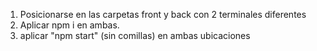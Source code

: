 
1)  Posicionarse en las carpetas front y back con 2 terminales diferentes
2)  Aplicar npm i en ambas.
3)  aplicar "npm start" (sin comillas) en ambas ubicaciones 

